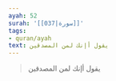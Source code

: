 ```yaml
---
ayah: 52
surah: '[[037|سورة]]'
tags:
- quran/ayah
text: يقول أإنك لمن المصدقين
---
```

> يقول أإنك لمن المصدقين
